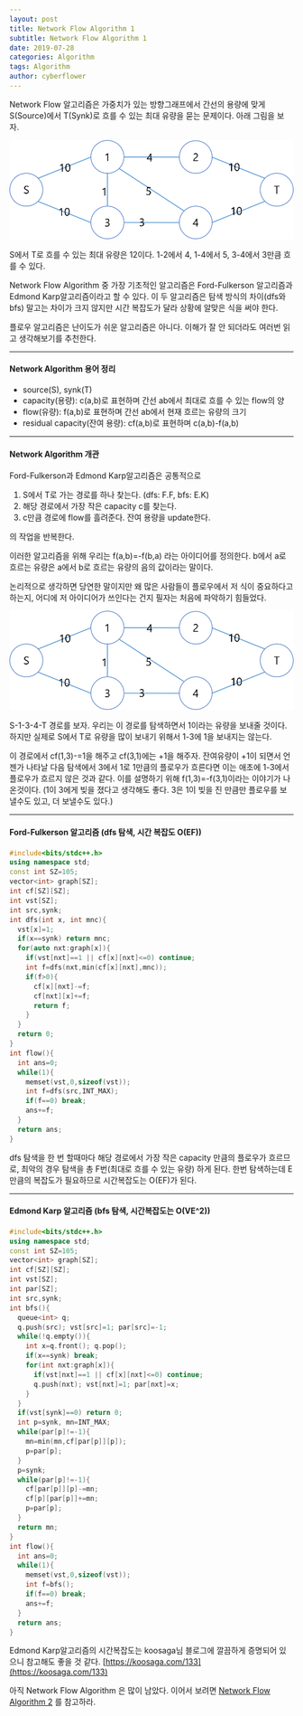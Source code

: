 ```yaml
---
layout: post
title: Network Flow Algorithm 1
subtitle: Network Flow Algorithm 1
date: 2019-07-28
categories: Algorithm
tags: Algorithm
author: cyberflower
---
```


Network Flow 알고리즘은 가중치가 있는 방향그래프에서 간선의 용량에 맞게 S(Source)에서 T(Synk)로 흐를 수 있는 최대 유량을 묻는 문제이다. 아래 그림을 보자.

![플로우 예시](/img/2019-07-28-flow-1.png)

S에서 T로 흐를 수 있는 최대 유량은 12이다. 1-2에서 4, 1-4에서 5, 3-4에서 3만큼 흐를 수 있다.

Network Flow Algorithm 중 가장 기초적인 알고리즘은 Ford-Fulkerson 알고리즘과 Edmond Karp알고리즘이라고 할 수 있다. 이 두 알고리즘은 탐색 방식의 차이(dfs와 bfs) 말고는 차이가 크지 않지만 시간 복잡도가 달라 상황에 알맞은 식을 써야 한다.

플로우 알고리즘은 난이도가 쉬운 알고리즘은 아니다. 이해가 잘 안 되더라도 여러번 읽고 생각해보기를 추천한다.

---

#### Network Algorithm 용어 정리

* source(S), synk(T)
* capacity(용량): c(a,b)로 표현하며 간선 ab에서 최대로 흐를 수 있는 flow의 양
* flow(유량): f(a,b)로 표현하며 간선 ab에서 현재 흐르는 유량의 크기
* residual capacity(잔여 용량): cf(a,b)로 표현하며 c(a,b)-f(a,b)

---

#### Network Algorithm 개관

Ford-Fulkerson과 Edmond Karp알고리즘은 공통적으로

1. S에서 T로 가는 경로를 하나 찾는다. (dfs: F.F, bfs: E.K)
2. 해당 경로에서 가장 작은 capacity c를 찾는다.
3. c만큼 경로에 flow를 흘려준다. 잔여 용량을 update한다.

의 작업을 반복한다.

이러한 알고리즘을 위해 우리는 f(a,b)=-f(b,a) 라는 아이디어를 정의한다. b에서 a로 흐르는 유량은 a에서 b로 흐르는 유량의 음의 값이라는 말이다.

논리적으로 생각하면 당연한 말이지만 왜 많은 사람들이 플로우에서 저 식이 중요하다고 하는지, 어디에 저 아이디어가 쓰인다는 건지 필자는 처음에 파악하기 힘들었다.

![플로우 예시2](/img/2019-07-28-flow-1.png)

S-1-3-4-T 경로를 보자. 우리는 이 경로를 탐색하면서 1이라는 유량을 보내줄 것이다. 하지만 실제로 S에서 T로 유량을 많이 보내기 위해서 1-3에 1을 보내지는 않는다.

이 경로에서 cf(1,3)-=1을 해주고 cf(3,1)에는 +1을 해주자. 잔여유량이 +1이 되면서 언젠가 나타날 다음 탐색에서 3에서 1로 1만큼의 플로우가 흐른다면 이는 애초에 1-3에서 플로우가 흐르지 않은 것과 같다. 이를 설명하기 위해 f(1,3)=-f(3,1)이라는 이야기가 나온것이다. (1이 3에게 빚을 졌다고 생각해도 좋다. 3은 1이 빚을 진 만큼만 플로우를 보낼수도 있고, 더 보낼수도 있다.)

---

#### Ford-Fulkerson 알고리즘 (dfs 탐색, 시간 복잡도 O(EF))

```cpp
#include<bits/stdc++.h>
using namespace std;
const int SZ=105;
vector<int> graph[SZ];
int cf[SZ][SZ];
int vst[SZ];
int src,synk;
int dfs(int x, int mnc){
  vst[x]=1;
  if(x==synk) return mnc;
  for(auto nxt:graph[x]){
    if(vst[nxt]==1 || cf[x][nxt]<=0) continue;
    int f=dfs(nxt,min(cf[x][nxt],mnc));
    if(f>0){
      cf[x][nxt]-=f;
      cf[nxt][x]+=f;
      return f;
    }
  }
  return 0;
}
int flow(){
  int ans=0;
  while(1){
    memset(vst,0,sizeof(vst));
    int f=dfs(src,INT_MAX);
    if(f==0) break;
    ans+=f;
  }
  return ans;
}
```
dfs 탐색을 한 번 할때마다 해당 경로에서 가장 작은 capacity 만큼의 플로우가 흐르므로, 최악의 경우 탐색을 총 F번(최대로 흐를 수 있는 유량) 하게 된다. 한번 탐색하는데 E만큼의 복잡도가 필요하므로 시간복잡도는 O(EF)가 된다.

---

#### Edmond Karp 알고리즘 (bfs 탐색, 시간복잡도는 O(VE^2))

```cpp
#include<bits/stdc++.h>
using namespace std;
const int SZ=105;
vector<int> graph[SZ];
int cf[SZ][SZ];
int vst[SZ];
int par[SZ];
int src,synk;
int bfs(){
  queue<int> q;
  q.push(src); vst[src]=1; par[src]=-1;
  while(!q.empty()){
    int x=q.front(); q.pop();
    if(x==synk) break;
    for(int nxt:graph[x]){
      if(vst[nxt]==1 || cf[x][nxt]<=0) continue;
      q.push(nxt); vst[nxt]=1; par[nxt]=x;
    }
  }
  if(vst[synk]==0) return 0;
  int p=synk, mn=INT_MAX;
  while(par[p]!=-1){
    mn=min(mn,cf[par[p]][p]);
    p=par[p];
  }
  p=synk;
  while(par[p]!=-1){
    cf[par[p]][p]-=mn;
    cf[p][par[p]]+=mn;
    p=par[p];
  }
  return mn;
}
int flow(){
  int ans=0;
  while(1){
    memset(vst,0,sizeof(vst));
    int f=bfs();
    if(f==0) break;
    ans+=f;
  }
  return ans;
}
```

Edmond Karp알고리즘의 시간복잡도는 koosaga님 블로그에 깔끔하게 증명되어 있으니 참고해도 좋을 것 같다. [https://koosaga.com/133](https://koosaga.com/133)

아직 Network Flow Algorithm 은 많이 남았다. 이어서 보려면 [Network Flow Algorithm 2](https://cyberflower.github.io/2019/07/28/bimatch.html) 를 참고하라.
